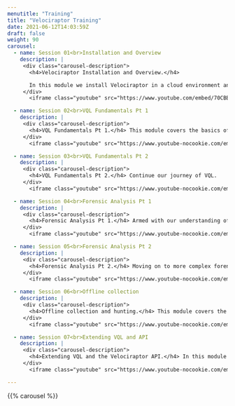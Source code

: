 ```yaml
---
menutitle: "Training"
title: "Velociraptor Training"
date: 2021-06-12T14:03:59Z
draft: false
weight: 90
carousel:
  - name: Session 01<br>Installation and Overview
    description: |
     <div class="carousel-description">
       <h4>Velociraptor Installation and Overview.</h4>

       In this module we install Velociraptor in a cloud environment and have a quick overview of the GUI.
     </div>
       <iframe class="youtube" src="https://www.youtube.com/embed/70CBB9MdNWM" title="YouTube video player" frameborder="0" allow="accelerometer; autoplay; clipboard-write; encrypted-media; gyroscope; picture-in-picture" allowfullscreen></iframe>

  - name: Session 02<br>VQL Fundamentals Pt 1
    description: |
     <div class="carousel-description">
       <h4>VQL Fundamentals Pt 1.</h4> This module covers the basics of the Velociraptor Query Language.
     </div>
       <iframe class="youtube" src="https://www.youtube-nocookie.com/embed/h1HMYnRLQlo" title="YouTube video player" frameborder="0" allow="accelerometer; autoplay; clipboard-write; encrypted-media; gyroscope; picture-in-picture" allowfullscreen></iframe>

  - name: Session 03<br>VQL Fundamentals Pt 2
    description: |
     <div class="carousel-description">
       <h4>VQL Fundamentals Pt 2.</h4> Continue our journey of VQL.
     </div>
       <iframe class="youtube" src="https://www.youtube-nocookie.com/embed/tsmb_CuLVlE" title="YouTube video player" frameborder="0" allow="accelerometer; autoplay; clipboard-write; encrypted-media; gyroscope; picture-in-picture" allowfullscreen></iframe>

  - name: Session 04<br>Forensic Analysis Pt 1
    description: |
     <div class="carousel-description">
       <h4>Forensic Analysis Pt 1.</h4> Armed with our understanding of VQL, we continue to apply it to perform initial triage.
     </div>
       <iframe class="youtube" src="https://www.youtube-nocookie.com/embed/SD1_Ev-JqCs" title="YouTube video player" frameborder="0" allow="accelerometer; autoplay; clipboard-write; encrypted-media; gyroscope; picture-in-picture" allowfullscreen></iframe>

  - name: Session 05<br>Forensic Analysis Pt 2
    description: |
     <div class="carousel-description">
       <h4>Forensic Analysis Pt 2.</h4> Moving on to more complex forensic analysis techniques. We examine the Windows Event logs, and ETW.
     </div>
       <iframe class="youtube" src="https://www.youtube-nocookie.com/embed/HP8XLyGOkBA" title="YouTube video player" frameborder="0" allow="accelerometer; autoplay; clipboard-write; encrypted-media; gyroscope; picture-in-picture" allowfullscreen></iframe>

  - name: Session 06<br>Offline collection
    description: |
     <div class="carousel-description">
       <h4>Offline collection and hunting.</h4> This module covers the use case of offline collection - deploying a pre-configured autonomous collector that fetches the required data easily.
     </div>
       <iframe class="youtube" src="https://www.youtube-nocookie.com/embed/DX1CcoNl_q8" title="YouTube video player" frameborder="0" allow="accelerometer; autoplay; clipboard-write; encrypted-media; gyroscope; picture-in-picture" allowfullscreen></iframe>

  - name: Session 07<br>Extending VQL and API
    description: |
     <div class="carousel-description">
       <h4>Extending VQL and the Velociraptor API.</h4> In this module we show how to extend VQL using powershell or external tools. We also cover the Velociraptor API and server side automation.
     </div>
       <iframe class="youtube" src="https://www.youtube-nocookie.com/embed/H5g5zJGV454" title="YouTube video player" frameborder="0" allow="accelerometer; autoplay; clipboard-write; encrypted-media; gyroscope; picture-in-picture" allowfullscreen></iframe>

---
```



{{% carousel %}}
